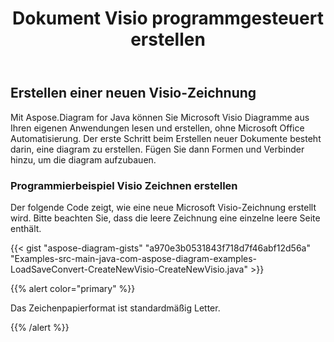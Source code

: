 ﻿---
title: Dokument Visio programmgesteuert erstellen
linktitle: Dokument Visio erstellen
type: docs
weight: 10
url: /de/java/create-visio-document/
description: Auf dieser Seite wird beschrieben, wie Sie ein Visio-Dokument von Grund auf mit der Aspose.Diagram-Bibliothek erstellen.
---
## **Erstellen einer neuen Visio-Zeichnung**
Mit Aspose.Diagram for Java können Sie Microsoft Visio Diagramme aus Ihren eigenen Anwendungen lesen und erstellen, ohne Microsoft Office Automatisierung. Der erste Schritt beim Erstellen neuer Dokumente besteht darin, eine diagram zu erstellen. Fügen Sie dann Formen und Verbinder hinzu, um die diagram aufzubauen.
### **Programmierbeispiel Visio Zeichnen erstellen**
Der folgende Code zeigt, wie eine neue Microsoft Visio-Zeichnung erstellt wird. Bitte beachten Sie, dass die leere Zeichnung eine einzelne leere Seite enthält.

{{< gist "aspose-diagram-gists" "a970e3b0531843f718d7f46abf12d56a" "Examples-src-main-java-com-aspose-diagram-examples-LoadSaveConvert-CreateNewVisio-CreateNewVisio.java" >}}

{{% alert color="primary" %}} 

Das Zeichenpapierformat ist standardmäßig Letter.

{{% /alert %}} 

